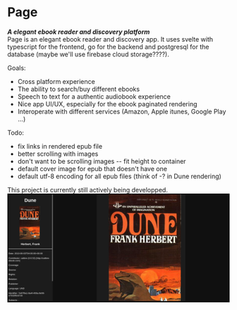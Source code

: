 # Page
***A elegant ebook reader and discovery platform***  
Page is an elegant ebook reader and discovery app. It uses svelte with typescript for the frontend, 
go for the backend and postgresql for the database (maybe we'll use firebase cloud storage????).

Goals:
- Cross platform experience
- The ability to search/buy different ebooks
- Speech to text for a authentic audiobook experience
- Nice app UI/UX, especially for the ebook paginated rendering
- Interoperate with different services (Amazon, Apple itunes, Google Play ...)

Todo:
- fix links in rendered epub file
- better scrolling with images
- don't want to be scrolling images -- fit height to container
- default cover image for epub that doesn't have one
- default utf-8 encoding for all epub files (think of -? in Dune rendering)

This project is currently still actively being developped.
![Current app state](misc/screenshot.png)
